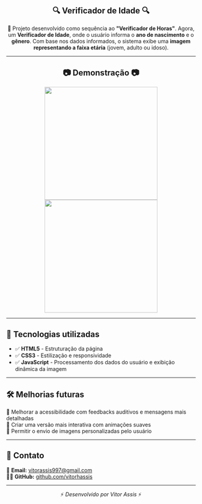 # <h2 align="center">🔍 Verificador de Idade 🔍</h2>

<p align="center">
  🚀 Projeto desenvolvido como sequência ao <strong>"Verificador de Horas"</strong>.  
  Agora, um <strong>Verificador de Idade</strong>, onde o usuário informa o <strong>ano de nascimento</strong> e o <strong>gênero</strong>.  
  Com base nos dados informados, o sistema exibe uma <strong>imagem representando a faixa etária</strong> (jovem, adulto ou idoso).
</p>

---

<h2 align="center">📷 Demonstração 📷</h2>  

<div align="center">
  <img height="300" src="https://github.com/user-attachments/assets/80cb84a5-740e-42e2-b01d-45fa01c6d199" />
  <img height="300" src="https://github.com/user-attachments/assets/0ccecf03-0131-437d-9b6b-54e20fffaabc" />
</div>

---

## 🚀 Tecnologias utilizadas  


- ✅ **HTML5** - Estruturação da página  
- ✅ **CSS3** - Estilização e responsividade  
- ✅ **JavaScript** - Processamento dos dados do usuário e exibição dinâmica da imagem  

---

## 🛠 Melhorias futuras  

🔹 Melhorar a acessibilidade com feedbacks auditivos e mensagens mais detalhadas  
🔹 Criar uma versão mais interativa com animações suaves  
🔹 Permitir o envio de imagens personalizadas pelo usuário  

---

## 📩 Contato  

📧 **Email:** [vitorassis997@gmail.com](mailto:seuemail@email.com)  
👨‍💻 **GitHub:** [github.com/vitorhassis](https://github.com/seuusuario)  

---

<p align="center">⚡ <em>Desenvolvido por Vitor Assis</em> ⚡</p>

